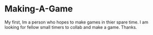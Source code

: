 # Making-A-Game
My first,
Im a person who hopes to make games in thier spare time.
I am looking for fellow small timers to collab and make a game.
Thanks.
